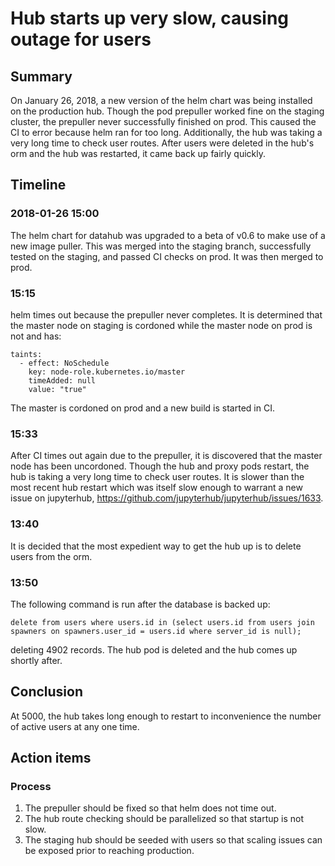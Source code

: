 # Hub starts up very slow, causing outage for users

## Summary

On January 26, 2018, a new version of the helm chart was being installed on the production hub. Though the pod prepuller worked fine on the staging cluster, the prepuller never successfully finished on prod. This caused the CI to error because helm ran for too long. Additionally, the hub was taking a very long time to check user routes. After users were deleted in the hub's orm and the hub was restarted, it came back up fairly quickly.

## Timeline

### 2018-01-26 15:00

The helm chart for datahub was upgraded to a beta of v0.6 to make use of a new image puller. This was merged into the staging branch, successfully tested on the staging, and passed CI checks on prod. It was then merged to prod.

### 15:15

helm times out because the prepuller never completes. It is determined that the master node on staging is cordoned while the master node on prod is not and has:

```
taints:
  - effect: NoSchedule
    key: node-role.kubernetes.io/master
    timeAdded: null
    value: "true"
```

The master is cordoned on prod and a new build is started in CI.

### 15:33

After CI times out again due to the prepuller, it is discovered that the master node has been uncordoned. Though the hub and proxy pods restart, the hub is taking a very long time to check user routes. It is slower than the most recent hub restart which was itself slow enough to warrant a new issue on jupyterhub, https://github.com/jupyterhub/jupyterhub/issues/1633.

### 13:40

It is decided that the most expedient way to get the hub up is to delete users from the orm.

### 13:50

The following command is run after the database is backed up:

`delete from users where users.id in (select users.id from users join spawners on spawners.user_id = users.id where server_id is null);`

deleting 4902 records. The hub pod is deleted and the hub comes up shortly after.

## Conclusion

At 5000, the hub takes long enough to restart to inconvenience the number of active users at any one time.

## Action items

### Process

1. The prepuller should be fixed so that helm does not time out.
1. The hub route checking should be parallelized so that startup is not slow.
1. The staging hub should be seeded with users so that scaling issues can be exposed prior to reaching production.
